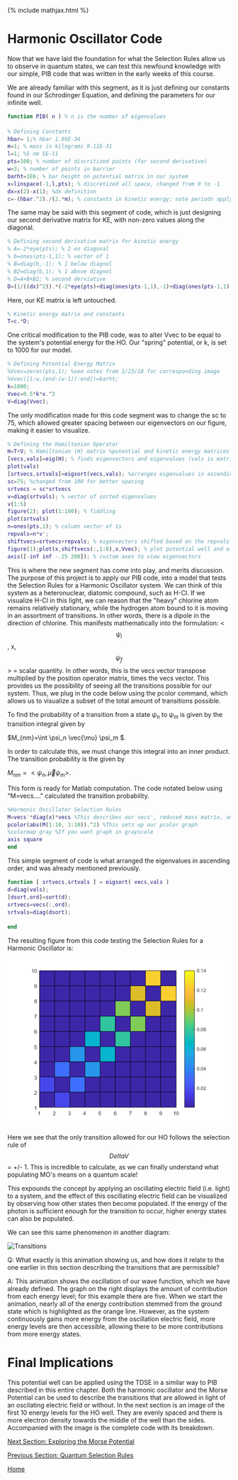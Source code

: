 {% include mathjax.html %}

# Harmonic Oscillator Code

Now that we have laid the foundation for what the Selection Rules allow us to observe in quantum states, we can test this newfound knowledge with our simple, PIB code that was written in the early weeks of this course. 

We are already familiar with this segment, as it is just defining our constants found in our Schrodinger Equation, and defining the parameters for our infinite well. 

```Matlab
function PIB( n ) % n is the number of eigenvalues

% Defining Constants
hbar= 1;% hbar 1.05E-34
m=1; % mass in kilograms 9.11E-31
l=1; %5 nm 5E-11
pts=100; % number of discritized points (for second derivative)
w=3; % number of points in barrier
barht=1E6; % bar height on potential matrix in our system
x=linspace(-1,l,pts); % discretized all space, changed from 0 to -1
dx=x(2)-x(1); %dx definition
c=-(hbar.^2)./(2.*m); % constants in kinetic energy; note periods apply to elements only
```

The same may be said with this segment of code, which is just designing our second derivative matrix for KE, with non-zero values along the diagonal.
```Matlab
% Defining second derivative matrix for kinetic energy
% A=-2*eye(pts); % 2 on diagonal
% b=ones(pts-1,1); % vector of 1
% B=diag(b,-1); % 1 below diagnol
% B2=diag(b,1); % 1 above diagnol
% D=A+B+B2; % second derviative
D=(1/((dx)^2)).*(-2*eye(pts)+diag(ones(pts-1,1),-1)+diag(ones(pts-1,1),1)); % second derivative matrix
```
Here, our KE matrix is left untouched.

```Matlab
% Kinetic energy matrix and constants
T=c.*D; 
```
One critical modification to the PIB code, was to alter Vvec to be equal to the system's potential energy for the HO. Our "spring" potential, or k, is set to 1000 for our model. 
```Matlab
% Defining Potential Energy Matrix
%Vvec=zeros(pts,1); %see notes from 1/23/18 for corresponding image
%Vvec([1:w,(end-(w-1)):end])=barht;
k=1000;
Vvec=0.5*k*x.^2
V=diag(Vvec);
```
The only modification made for this code segment was to change the sc to 75, which allowed greater spacing between our eigenvectors on our figure, making it easier to visualize.
```Matlab
% Defining the Hamiltonian Operator
H=T+V; % Hamiltonian (H) matrix %potential and kinetic energy matrices
[vecs,vals]=eig(H); % finds eigenvectors and eigenvalues (vals is matrix form of eigenvalues)
plot(vals)
[srtvecs,srtvals]=eigsort(vecs,vals); %arranges eigenvalues in ascending order
sc=75; %changed from 100 for better spacing
srtvecs = sc*srtvecs
v=diag(srtvals); % vector of sorted eigenvalues
v(1:5)
figure(2); plot(1:100); % fiddling 
plot(srtvals)
n=ones(pts,1); % column vector of 1s
repvals=n*v';
shiftvecs=srtvecs+repvals; % eigenvectors shifted based on the repvals' matrix
figure(1);plot(x,shiftvecs(:,1:8),x,Vvec); % plot potential well and eigenvectors (1-8)
axis([-inf inf -.25 200]); % custom axes to view eigenvectors
```
This is where the new segment has come into play, and merits discussion. The purpose of this project is to apply our PIB code, into a model that tests the Selection Rules for a Harmonic Oscillator system. We can think of this system as a heteronuclear, diatomic compound, such as H-Cl. If we visualize H-Cl in this light, we can reason that the "heavy" chlorine atom remains relatively stationary, while the hydrogen atom bound to it is moving in an assortment of transitions. In other words, there is a dipole in the direction of chlorine. This manifests mathematically into the formulation: < $$\psi_{i}$$, x, $$\psi_{f}$$ >  = scalar quantity. In other words, this is the vecs vector transpose multiplied by the position operator matrix, times the vecs vector. This provides us the possibility of seeing all the transitions possible for our system. Thus, we plug in the code below using the pcolor command, which allows us to visualize a subset of the total amount of transitions possible. 

To find the probability of a transition from a state $\psi_n$ to $\psi_m$ is given by the transition integral given by

$M_{nm}=\int \psi_n \vec{\mu} \psi_m $.

In order to calculate this, we must change this integral into an inner product. The transition probability is the given by

$M_{nm}=<\psi_n, \vec{\mu} \psi_m >$.

This form is ready for Matlab computation. The code notated below using "M=vecs...." calculated the transition probability.

```Matlab
%Harmonic Oscillator Selection Rules
M=vecs'*diag(x)*vecs %This describes our vecs', reduced mass matrix, and vecs
pcolor(abs(M(1:10, 1:10)).^2) %This sets up our pcolor graph
%colormap gray %If you want graph in grayscale
axis square
end
```
This simple segment of code is what arranged the eigenvalues in ascending order, and was already mentioned previously.
```Matlab
function [ srtvecs,srtvals ] = eigsort( vecs,vals )
d=diag(vals);
[dsort,ord]=sort(d);
srtvecs=vecs(:,ord);
srtvals=diag(dsort);

end
```

The resulting figure from this code testing the Selection Rules for a Harmonic Oscillator is:

![HO](/HO.png)

Here we see that the only transition allowed for our HO follows the selection rule of $$DeltaV$$ = +/- 1. This is incredible to calculate,
as we can finally understand what populating MO's means on a quantum scale!

This expounds the concept by applying an oscillating electric field (i.e. light) to a system, and the effect of this oscillating electric field can be visualized by observing how other states then become populated. If the energy of the photon is sufficient enough for the transition to occur, higher energy states can also be populated. 

We can see this same phenomenon in another diagram:

![Transitions](/transitions.gif)

Q: What exactly is this animation showing us, and how does it relate to the one earlier in this section describing the transitions that are permissible?

A: This animation shows the oscillation of our wave function, which we have already defined. The graph on the right displays the amount of contribution from each energy level; for this example there are five. When we start the animation, nearly all of the energy contribution stemmed from the ground state which is highlighted as the orange line. However, as the system continuously gains more energy from the oscillation electric field, more energy levels are then accessible, allowing there to be more contributions from more energy states.

# Final Implications 

This potential well can be applied using the TDSE in a similar way to PIB described in this entire chapter. Both the harmonic oscillator and the Morse Potential can be used to describe the transitions that are allowed in light of an oscilating electric field or without. In the next section is an image of the first 10 energy levels for the HO well. They are evenly spaced and there is more electron density towards the middle of the well than the sides. Accompanied with the image is the complete code with its breakdown.


[Next Section: Exploring the Morse Potential](/MorsePotential.md)

[Previous Section: Quantum Selection Rules](/Selection_Rules.md)

[Home](/README.md)
